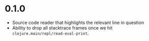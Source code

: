 # 0.1.0
 * Source code reader that highlights the relevant line in question
 * Ability to drop all stacktrace frames once we hit `clojure.main/repl/read-eval-print`.
